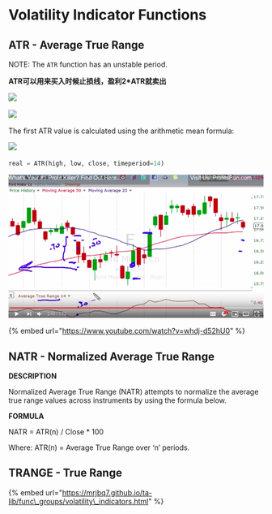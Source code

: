 # Volatility Indicator Functions

## ATR - Average True Range

NOTE: The `ATR` function has an unstable period.

**ATR可以用来买入时候止损线，盈利2\*ATR就卖出**

![](https://wikimedia.org/api/rest_v1/media/math/render/svg/8047031510bc4cfb0be895e2f1094a2d1d2c65ee)

![](https://wikimedia.org/api/rest_v1/media/math/render/svg/98a42d7fff69644b96c87d554804a78e3c51a933)

The first ATR value is calculated using the arithmetic mean formula:

![](https://wikimedia.org/api/rest_v1/media/math/render/svg/c4ec031470cc0c96a76823665a069a0112d17afa)

```python
real = ATR(high, low, close, timeperiod=14)
```

![](../.gitbook/assets/image%20%287%29.png)

{% embed url="https://www.youtube.com/watch?v=whdj-d52hU0" %}

## NATR - Normalized Average True Range

**DESCRIPTION**

Normalized Average True Range \(NATR\) attempts to normalize the average true range values across instruments by using the formula below.

**FORMULA**

NATR = ATR\(n\) / Close \* 100

Where: ATR\(n\) = Average True Range over ‘n’ periods.

## TRANGE - True Range

{% embed url="https://mrjbq7.github.io/ta-lib/func\_groups/volatility\_indicators.html" %}

